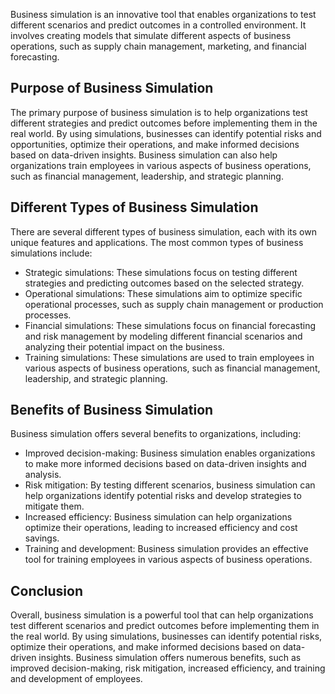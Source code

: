 
Business simulation is an innovative tool that enables organizations to test different scenarios and predict outcomes in a controlled environment. It involves creating models that simulate different aspects of business operations, such as supply chain management, marketing, and financial forecasting.

Purpose of Business Simulation
------------------------------

The primary purpose of business simulation is to help organizations test different strategies and predict outcomes before implementing them in the real world. By using simulations, businesses can identify potential risks and opportunities, optimize their operations, and make informed decisions based on data-driven insights. Business simulation can also help organizations train employees in various aspects of business operations, such as financial management, leadership, and strategic planning.

Different Types of Business Simulation
--------------------------------------

There are several different types of business simulation, each with its own unique features and applications. The most common types of business simulations include:

* Strategic simulations: These simulations focus on testing different strategies and predicting outcomes based on the selected strategy.
* Operational simulations: These simulations aim to optimize specific operational processes, such as supply chain management or production processes.
* Financial simulations: These simulations focus on financial forecasting and risk management by modeling different financial scenarios and analyzing their potential impact on the business.
* Training simulations: These simulations are used to train employees in various aspects of business operations, such as financial management, leadership, and strategic planning.

Benefits of Business Simulation
-------------------------------

Business simulation offers several benefits to organizations, including:

* Improved decision-making: Business simulation enables organizations to make more informed decisions based on data-driven insights and analysis.
* Risk mitigation: By testing different scenarios, business simulation can help organizations identify potential risks and develop strategies to mitigate them.
* Increased efficiency: Business simulation can help organizations optimize their operations, leading to increased efficiency and cost savings.
* Training and development: Business simulation provides an effective tool for training employees in various aspects of business operations.

Conclusion
----------

Overall, business simulation is a powerful tool that can help organizations test different scenarios and predict outcomes before implementing them in the real world. By using simulations, businesses can identify potential risks, optimize their operations, and make informed decisions based on data-driven insights. Business simulation offers numerous benefits, such as improved decision-making, risk mitigation, increased efficiency, and training and development of employees.
